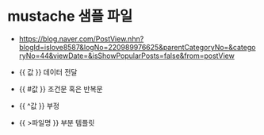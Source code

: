 # mustache 샘플 파일

- https://blog.naver.com/PostView.nhn?blogId=islove8587&logNo=220989976625&parentCategoryNo=&categoryNo=44&viewDate=&isShowPopularPosts=false&from=postView

- {{ 값 }} 데이터 전달

- {{ #값 }} 조건문 혹은 반복문

- {{ ^값 }} 부정

- {{ >파일명 }} 부분 템플릿
